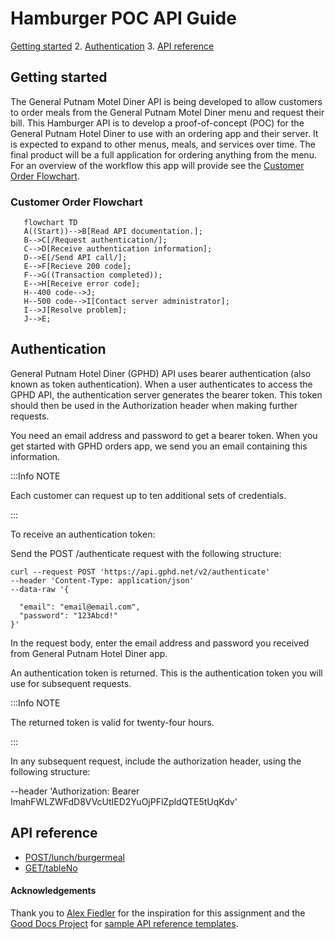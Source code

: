 # Hamburger POC API Guide

[Getting started](#getting-started)
2. [Authentication](#authentication)
3. [API reference](#API-reference)

## Getting started

The General Putnam Motel Diner API is being developed to allow customers to order meals from the General Putnam Motel Diner menu and request their bill. This Hamburger API is to develop a proof-of-concept (POC) for the General Putnam Hotel Diner to use with an ordering app and their server. It is expected to expand to other menus, meals, and services over time. The final product will be a full application for ordering anything from the menu. For an overview of the workflow this app will provide see the [Customer Order Flowchart](#customer-order-flowchart).

### Customer Order Flowchart

```mermaid
   flowchart TD
   A((Start))-->B[Read API documentation.];
   B-->C[/Request authentication/];
   C-->D[Receive authentication information];
   D-->E[/Send API call/];
   E-->F[Recieve 200 code];
   F-->G((Transaction completed));
   E-->H[Receive error code];
   H--400 code-->J;
   H--500 code-->I[Contact server administrator];
   I-->J[Resolve problem];
   J-->E;
```

## Authentication

General Putnam Hotel Diner (GPHD) API uses bearer authentication (also known as token authentication). When a user authenticates to access the GPHD API, the authentication server generates the bearer token. This token should then be used in the Authorization header when making further requests.

You need an email address and password to get a bearer token. When you get started with GPHD orders app, we send you an email containing this information.

:::Info NOTE

Each customer can request up to ten additional sets of credentials.

:::

To receive an authentication token:

Send the POST /authenticate request with the following structure:

```
curl --request POST 'https://api.gphd.net/v2/authenticate'
--header 'Content-Type: application/json'
--data-raw '{

  "email": "email@email.com",
  "password": "123Abcd!"
}'
```

In the request body, enter the email address and password you received from General Putnam Hotel Diner app.

An authentication token is returned. This is the authentication token you will use for subsequent requests.

:::Info NOTE

The returned token is valid for twenty-four hours.

:::

In any subsequent request, include the authorization header, using the following structure:

--header 'Authorization: Bearer ImahFWLZWFdD8VVcUtIED2YuOjPFlZpldQTE5tUqKdv'

## API reference

* [POST/lunch/burgermeal](https://github.com/Schnee18/student-showcase/blob/main/student-work/2023/Sharon-Schnee/api-final-project/post.md)
* [GET/tableNo](https://github.com/Schnee18/student-showcase/blob/main/student-work/2023/Sharon-Schnee/api-final-project/get.md)

#### Acknowledgements
Thank you to [Alex Fiedler](https://www.linkedin.com/in/alexfiedler/) for the inspiration for this assignment and the [Good Docs Project](https://thegooddocsproject.dev/) for [sample API reference templates](https://github.com/thegooddocsproject/templates/blob/master/api-reference/api-reference.md).
  




